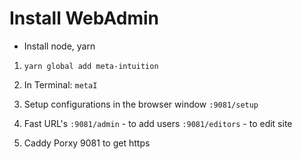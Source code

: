 # Install WebAdmin

- Install node, yarn

1. `yarn global add meta-intuition`

2. In Terminal: `metaI`

3. Setup configurations in the browser window `:9081/setup`

3. Fast URL's
   `:9081/admin` - to add users
   `:9081/editors` - to edit site

4. Caddy Porxy 9081 to get https